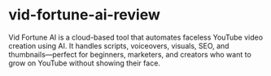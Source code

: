 # vid-fortune-ai-review
Vid Fortune AI is a cloud-based tool that automates faceless YouTube video creation using AI. It handles scripts, voiceovers, visuals, SEO, and thumbnails—perfect for beginners, marketers, and creators who want to grow on YouTube without showing their face.

